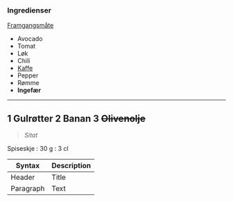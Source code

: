 ### Ingredienser
[Framgangsmåte](framgangsmaate.txt) 
* Avocado
* Tomat 
* Løk 
* Chili
* [Kaffe](https://lokalhistoriewiki.no/wiki/Kaffe)
* Pepper
* Rømme
* **Ingefær**
---
1 Gulrøtter
2 Banan
3 ~~Olivenolje~~
---
> *Sitat*

Spiseskje
: 30 g
: 3 cl

| Syntax | Description |
| ----------- | ----------- |
| Header | Title |
| Paragraph | Text |
